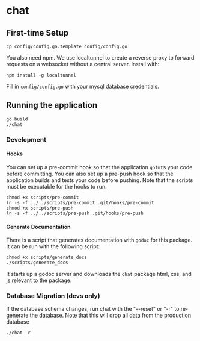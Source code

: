 # chat

## First-time Setup

```
cp config/config.go.template config/config.go
```

You also need npm. We use localtunnel to create a reverse proxy to forward requests on a websocket without a central server. Install with:

```
npm install -g localtunnel
```

Fill in `config/config.go` with your mysql database credentials.

## Running the application

```
go build
./chat
```

###  Development

#### Hooks

You can set up a pre-commit hook so that the application `gofmt`s your code before committing.
You can also set up a pre-push hook so that the application builds and tests your code before pushing.
Note that the scripts must be executable for the hooks to run.

```
chmod +x scripts/pre-commit
ln -s -f ../../scripts/pre-commit .git/hooks/pre-commit
chmod +x scripts/pre-push
ln -s -f ../../scripts/pre-push .git/hooks/pre-push
```

#### Generate Documentation

There is a script that generates documentation with `godoc` for this package.
It can be run with the following script:

```
chmod +x scripts/generate_docs
./scripts/generate_docs
```

It starts up a godoc server and downloads the `chat` package html, css, and js relevant to the package.

### Database Migration (devs only)

If the database schema changes, run chat with the "--reset" or "-r" to re-generate the database. Note that
this will drop all data from the production database

```
./chat -r
```
